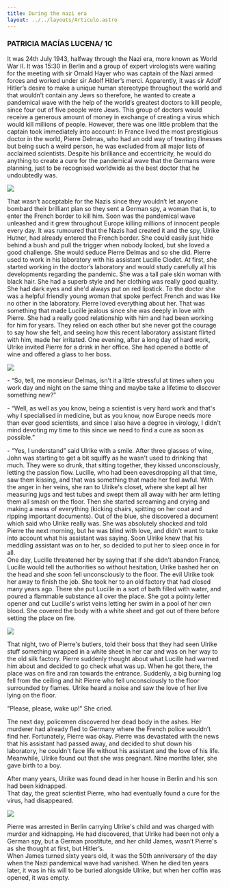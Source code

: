 ```yaml
---
title: During the nazi era
layout: ../../layouts/Articulo.astro
---
```


### PATRICIA MACÍAS LUCENA/ 1C

It was 24th July 1943, halfway through the Nazi era, more known as World War II. It was
15:30 in Berlin and a group of expert virologists were waiting for the meeting with sir Ornald Hayer
who was captain of the Nazi armed forces and worked under sir Adolf Hitler’s merci.
Apparently, it was sir Adolf Hitler’s desire to make a unique human stereotype throughout
the world and that wouldn’t contain any Jews so therefore, he wanted to create a pandemical
wave with the help of the world’s greatest doctors to kill people, since four out of five people were
Jews. This group of doctors would receive a generous amount of money in exchange of creating a
virus which would kill millions of people. However, there was one little problem that the captain
took immediately into account: In France lived the most prestigious doctor in the world, Pierre
Delmas, who had an odd way of treating illnesses but being such a weird person, he was excluded
from all major lists of acclaimed scientists. Despite his brilliance and eccentricity, he would do
anything to create a cure for the pandemical wave that the Germans were planning, just to be
recognised worldwide as the best doctor that he undoubtedly was.

![](/czbrqszs.png)

That wasn’t acceptable for the Nazis since they wouldn’t let
anyone bombard their brilliant plan so they sent a German spy,
a woman that is, to enter the French border to kill him. Soon
was the pandemical wave unleashed and it grew throughout
Europe killing millions of innocent people every day. It was
rumoured that the Nazis had created it and the spy, Ulrike
Hutner, had already entered the French border.
She could easily just hide behind a bush and pull the trigger
when nobody looked, but she loved a good challenge. She
would seduce Pierre Delmas and so she did. Pierre used to
work in his laboratory with his assistant Lucille Clodet. At first, she started working in the doctor’s
laboratory and would study carefully all his developments regarding the pandemic. She was a tall
pale skin woman with black hair. She had a superb style and her clothing was really good quality.
She had dark eyes and she'd always put on red lipstick.
To the doctor she was a helpful friendly young woman
that spoke perfect French and was like no other in the
laboratory. Pierre loved everything about her. That was
something that made Lucille jealous since she was deeply in
love with Pierre. She had a really good relationship with him
and had been working for him for years. They relied on each
other but she never got the courage to say how she felt, and
seeing how this recent laboratory assistant flirted with him,
made her irritated.
One evening, after a long day of hard work, Ulrike invited Pierre for a drink in her office.
She had opened a bottle of wine and offered a glass to her boss.

![](/xph4jfxz.png)

\- “So, tell, me monsieur Delmas, isn't it a little stressful at times when you work
day and night on the same thing and maybe take a lifetime to discover something new?”

\- “Well, as well as you know, being a scientist is very hard work and that's why I
specialised in medicine, but as you know, now Europe needs more than ever good scientists, and
since I also have a degree in virology, I didn't mind devoting my time to this since we need to find a
cure as soon as possible.”

\- “Yes, I understand” said Ulrike with a smile.
After three glasses of wine, John was starting to get a bit squiffy as he wasn't used to
drinking that much. They were so drunk, that sitting together, they kissed unconsciously, letting
the passion flow. Lucille, who had been eavesdropping all that time, saw them kissing, and that
was something that made her feel awful. With the anger in her veins, she ran to Ulrike's closet,
where she kept all her measuring jugs and test tubes and swept them all away with her arm letting
them all smash on the floor. Then she started screaming and crying and making a mess of
everything (kicking chairs, spitting on her coat and ripping important documents). Out of the blue,
she discovered a document which said who Ulrike really was.
She was absolutely shocked and told Pierre the next morning, but he was blind with love,
and didn't want to take into account what his assistant was saying.
Soon Ulrike knew that his meddling assistant was on to her, so decided to put her to sleep once in
for all.  
One day, Lucille threatened her by saying that if she didn't abandon France, Lucille would
tell the authorities so without hesitation, Ulrike bashed her on the head and she soon fell
unconsciously to the floor. The evil Ulrike took her away to finish the job. She took her to an old
factory that had closed many years ago. There she put Lucille in a sort of bath filled with water, and
poured a flammable substance all over the place. She got a pointy letter opener and cut Lucille's
wrist veins letting her swim in a pool of her own blood. She covered the body with a white sheet
and got out of there before setting the place on fire.

![](/nbbqsm1c.png)

That night, two of Pierre's butlers, told their boss that
they had seen Ulrike stuff something wrapped in a white
sheet in her car and was on her way to the old silk factory.
Pierre suddenly thought about what Lucille had warned him
about and decided to go check what was up.
When he got there, the place was on fire and ran
towards the entrance. Suddenly, a big burning log fell from
the ceiling and hit Pierre who fell unconsciously to the floor
surrounded by flames.
Ulrike heard a noise and saw the love of her live lying on
the floor.

“Please, please, wake up!” She cried.  

The next day, policemen discovered her dead body in the ashes. Her murderer had already
fled to Germany where the French police wouldn’t find her. Fortunately, Pierre was okay.
Pierre was devastated with the news that his assistant had passed away, and decided to
shut down his laboratory, he couldn't face life without his assistant and the love of his life.
Meanwhile, Ulrike found out that she was pregnant. Nine months later, she gave birth to a boy.

After many years, Ulrike was found dead in her house in Berlin and his son had been
kidnapped.  
That day, the great scientist Pierre, who had eventually found a cure for the virus, had
disappeared.

![](/epqoex4h.png)

Pierre was arrested in Berlin carrying Ulrike's child
and was charged with murder and kidnapping. He
had discovered, that Ulrike had been not only a
German spy, but a German prostitute, and her child
James, wasn’t Pierre's as she thought at first, but
Hitler’s.  
When James turned sixty years old, it was the
50th anniversary of the day when the Nazi
pandemical wave had vanished. When he died ten
years later, it was in his will to be buried alongside
Ulrike, but when her coffin was opened, it was
empty.